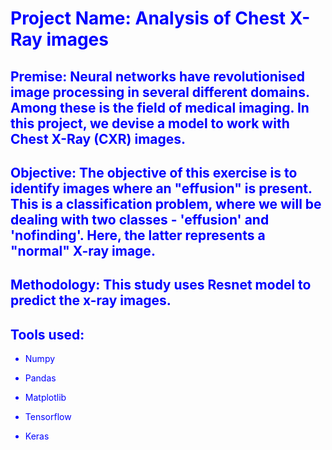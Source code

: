 # <font color = "blue"> Project Name: Analysis of Chest X-Ray images

## Premise: Neural networks have revolutionised image processing in several different domains. Among these is the field of medical imaging. In this project, we devise a model to work with Chest X-Ray (CXR) images.

## Objective: The objective of this exercise is to identify images where an "effusion" is present. This is a classification problem, where we will be dealing with two classes - 'effusion' and 'nofinding'. Here, the latter represents a "normal" X-ray image. 

## Methodology: This study uses Resnet model to predict the x-ray images.

## Tools used:

- Numpy

- Pandas

- Matplotlib

- Tensorflow

- Keras